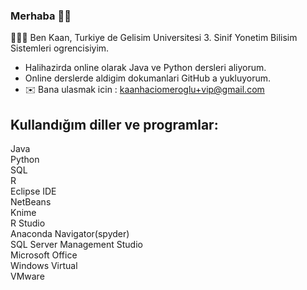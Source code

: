 ### Merhaba 👋🏽

👨🏽‍💻 Ben Kaan, Turkiye de Gelisim Universitesi 3. Sinif Yonetim Bilisim Sistemleri ogrencisiyim.

- Halihazirda online olarak Java ve Python dersleri aliyorum.     
- Online derslerde aldigim dokumanlari GitHub a yukluyorum.     
- ✉️ Bana ulasmak icin : kaanhaciomeroglu+vip@gmail.com      

Kullandığım diller ve programlar:
-
Java    
Python  
SQL  
R   
Eclipse IDE     
NetBeans    
Knime   
R Studio    
Anaconda Navigator(spyder)      
SQL Server Management Studio    
Microsoft Office        
Windows Virtual         
VMware  




